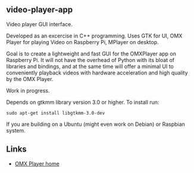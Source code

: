 video-player-app
----------------

Video player GUI interface.

Developed as an excercise in C++ programming. Uses GTK for UI, OMX
Player for playing Video on Raspberry Pi, MPlayer on desktop.

Goal is to create a lightweight and fast GUI for the OMXPlayer app on
Raspberry Pi. It will not have the overhead of Python with its bloat
of libraries and bindings, and at the same time will offer a minimal
UI to conveniently playback videos with hardware acceleration and high
quality by the OMX Player.

Work in progress.

Depends on gtkmm library version 3.0 or higher. To install run:

    sudo apt-get install libgtkmm-3.0-dev

If you are building on a Ubuntu (might even work on Debian) or
Raspbian system.

Links
-----

* [OMX Player home](https://github.com/popcornmix/omxplayer)